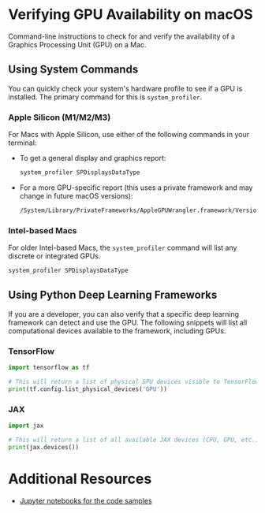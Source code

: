 # Verifying GPU Availability on macOS

Command-line instructions to check for and verify the availability of a Graphics Processing Unit (GPU) on a Mac.

## Using System Commands

You can quickly check your system's hardware profile to see if a GPU is installed. The primary command for this is `system_profiler`.

### Apple Silicon (M1/M2/M3)

For Macs with Apple Silicon, use either of the following commands in your terminal:

*   To get a general display and graphics report:
    ```sh
    system_profiler SPDisplaysDataType
    ```
*   For a more GPU-specific report (this uses a private framework and may change in future macOS versions):
    ```sh
    /System/Library/PrivateFrameworks/AppleGPUWrangler.framework/Versions/A/Resources/gpu-info
    ```

### Intel-based Macs

For older Intel-based Macs, the `system_profiler` command will list any discrete or integrated GPUs.

```sh
system_profiler SPDisplaysDataType
```

## Using Python Deep Learning Frameworks

If you are a developer, you can also verify that a specific deep learning framework can detect and use the GPU. The following snippets will list all computational devices available to the framework, including GPUs.

### TensorFlow

```python
import tensorflow as tf

# This will return a list of physical GPU devices visible to TensorFlow
print(tf.config.list_physical_devices('GPU'))
```

### JAX

```python
import jax

# This will return a list of all available JAX devices (CPU, GPU, etc.)
print(jax.devices())
```

# Additional Resources

*   [Jupyter notebooks for the code samples](https://github.com/fchollet/deep-learning-with-python-notebooks/tree/third-edition)